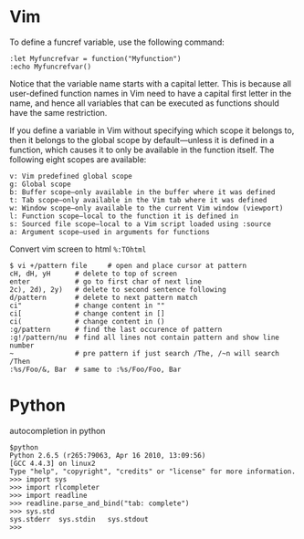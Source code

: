 # Vim

To define a funcref variable, use the following command:

    :let Myfuncrefvar = function("Myfunction")
    :echo Myfuncrefvar()

Notice that the variable name starts with a capital letter. This is because all
user-defined function names in Vim need to have a capital first letter in the
name, and hence all variables that can be executed as functions should have the
same restriction.

If you define a variable in Vim without specifying which scope it belongs to,
then it belongs to the global scope by default—unless it is defined in a
function, which causes it to only be available in the function itself. The
following eight scopes are available:

    v: Vim predefined global scope
    g: Global scope
    b: Buffer scope—only available in the buffer where it was defined
    t: Tab scope—only available in the Vim tab where it was defined
    w: Window scope—only available to the current Vim window (viewport)
    l: Function scope—local to the function it is defined in
    s: Sourced file scope—local to a Vim script loaded using :source
    a: Argument scope—used in arguments for functions

Convert vim screen to html `%:TOhtml`

    $ vi +/pattern file     # open and place cursor at pattern
    cH, dH, yH      # delete to top of screen 
    enter           # go to first char of next line
    2c), 2d), 2y)   # delete to second sentence following
    d/pattern       # delete to next pattern match
    ci"             # change content in "" 
    ci[             # change content in []
    ci(             # change content in ()
    :g/pattern      # find the last occurence of pattern
    :g!/pattern/nu  # find all lines not contain pattern and show line number
    ~               # pre pattern if just search /The, /~n will search /Then
    :%s/Foo/&, Bar  # same to :%s/Foo/Foo, Bar

# Python
autocompletion in python

    $python
    Python 2.6.5 (r265:79063, Apr 16 2010, 13:09:56) 
    [GCC 4.4.3] on linux2
    Type "help", "copyright", "credits" or "license" for more information.
    >>> import sys
    >>> import rlcompleter
    >>> import readline
    >>> readline.parse_and_bind("tab: complete")
    >>> sys.std
    sys.stderr  sys.stdin   sys.stdout  
    >>> 
